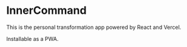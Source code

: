# InnerCommand

This is the personal transformation app powered by React and Vercel.

Installable as a PWA.